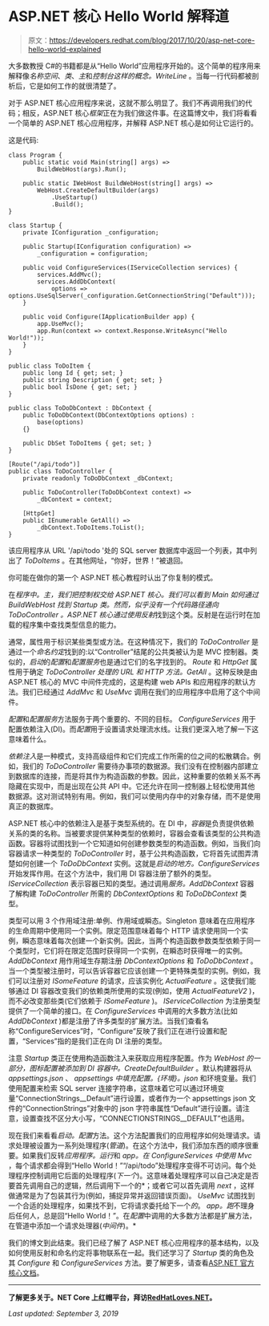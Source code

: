 # ASP.NET 核心 Hello World 解释道

> 原文：<https://developers.redhat.com/blog/2017/10/20/asp-net-core-hello-world-explained>

大多数教授 C#的书籍都是从“Hello World”应用程序开始的。这个简单的程序用来解释像*名称空间*、*类*、*主*和*控制台这样的概念。WriteLine* 。当每一行代码都被剖析后，它是如何工作的就很清楚了。

对于 ASP.NET 核心应用程序来说，这就不那么明显了。我们不再调用我们的代码；相反，ASP.NET 核心*框架*正在为我们做这件事。在这篇博文中，我们将看看一个简单的 ASP.NET 核心应用程序，并解释 ASP.NET 核心是如何让它运行的。

这是代码:

```
class Program {
    public static void Main(string[] args) =>
        BuildWebHost(args).Run();

    public static IWebHost BuildWebHost(string[] args) =>
        WebHost.CreateDefaultBuilder(args)
            .UseStartup()
            .Build();
}

class Startup {
    private IConfiguration _configuration;

    public Startup(IConfiguration configuration) =>
        _configuration = configuration;

    public void ConfigureServices(IServiceCollection services) {
        services.AddMvc();
        services.AddDbContext(
            options => options.UseSqlServer(_configuration.GetConnectionString("Default")));
    }

    public void Configure(IApplicationBuilder app) {
        app.UseMvc();
        app.Run(context => context.Response.WriteAsync("Hello World!"));
    }
}

public class ToDoItem {
    public long Id { get; set; }
    public string Description { get; set; }
    public bool IsDone { get; set; }
}

public class ToDoDbContext : DbContext {
    public ToDoDbContext(DbContextOptions options) :
        base(options)
    {}

    public DbSet ToDoItems { get; set; }
}

[Route("/api/todo")]
public class ToDoController {
    private readonly ToDoDbContext _dbContext;

    public ToDoController(ToDoDbContext context) =>
        _dbContext = context;

    [HttpGet]
    public IEnumerable GetAll() =>
        _dbContext.ToDoItems.ToList(); 
}
```

该应用程序从 URL '/api/todo '处的 SQL server 数据库中返回一个列表，其中列出了 *ToDoItems* 。在其他网址，“你好，世界！”被退回。

你可能在做你的第一个 ASP.NET 核心教程时认出了你复制的模式。

在*程序中。主，*我们把控制权交给 ASP.NET 核心。我们可以看到 *Main* 如何通过 *BuildWebHost* 找到 *Startup* 类。然而，似乎没有一个代码路径通向 *ToDoController* 。ASP.NET 核心通过使用*反射*找到这个类。反射是在运行时在加载的程序集中查找类型信息的能力。

通常，属性用于标识某些类型或方法。在这种情况下，我们的 *ToDoController* 是通过一个*命名约定*找到的:以“Controller”结尾的公共类被认为是 MVC 控制器。类似的，*启动*的*配置*和*配置服务*也是通过它们的名字找到的。 *Route* 和 *HttpGet* 属性用于确定 *ToDoController 处理的 URL 和 HTTP 方法。GetAll* 。这种反映是由 ASP.NET 核心的 MVC 中间件完成的，这是构建 web APIs 和应用程序的默认方法。我们已经通过 *AddMvc* 和 *UseMvc* 调用在我们的应用程序中启用了这个中间件。

*配置*和*配置服务*方法服务于两个重要的、不同的目标。 *ConfigureServices* 用于配置依赖注入(DI)。而*配置*用于设置请求处理流水线。让我们更深入地了解一下这意味着什么。

*依赖注入*是一种模式，支持高级组件和它们完成工作所需的位之间的松散耦合。例如，我们的 *ToDoController* 需要待办事项的数据源。我们没有在控制器内部建立到数据库的连接，而是将其作为构造函数的参数。因此，这种重要的依赖关系不再隐藏在实现中，而是出现在公共 API 中。它还允许在同一控制器上轻松使用其他数据源。这对测试特别有用。例如，我们可以使用内存中的对象存储，而不是使用真正的数据库。

ASP.NET 核心中的依赖注入是基于类型系统的。在 DI 中，*容器*是负责提供依赖关系的类的名称。当被要求提供某种类型的依赖时，容器会查看该类型的公共构造函数。容器将试图找到一个它知道如何创建参数类型的构造函数。例如，当我们向容器请求一种类型的 *ToDoController* 时，基于公共构造函数，它将首先试图弄清楚如何创建一个 *ToDoDbContext* 实例。这就是*启动的地方。ConfigureServices* 开始发挥作用。在这个方法中，我们用 DI 容器注册了额外的类型。 *IServiceCollection* 表示容器已知的类型。通过调用*服务。AddDbContext* 容器了解构建 *ToDoController* 所需的 *DbContextOptions* 和 *ToDoDbContext* 类型。

类型可以用 3 个作用域注册:单例、作用域或瞬态。Singleton 意味着在应用程序的生命周期中使用同一个实例。限定范围意味着每个 HTTP 请求使用同一个实例，瞬态意味着每次创建一个新实例。因此，当两个构造函数参数类型依赖于同一个类型时，它们将在限定范围时获得同一个实例，在瞬态时获得唯一的实例。 *AddDbContext* 用作用域生存期注册 *DbContextOptions* 和 *ToDoDbContext* 。当一个类型被注册时，可以告诉容器它应该创建一个更特殊类型的实例。例如，我们可以注册对 *ISomeFeature* 的请求，应该实例化 *ActualFeature* 。这使我们能够通过 DI 容器改变我们的依赖类所使用的实现(例如，使用 *ActualFeatureV2* )，而不必改变那些类(它们依赖于 *ISomeFeature* )。 *IServiceCollection* 为注册类型提供了一个简单的接口。在 *ConfigureServices* 中调用的大多数方法(比如 *AddDbContext* )都是注册了许多类型的扩展方法。当我们查看名称“ConfigureServices”时，“Configure”反映了我们正在进行设置和配置，“Services”指的是我们正在向 DI 注册的类型。

注意 *Startup* 类正在使用构造函数注入来获取应用程序配置。作为 *WebHost 的一部分，*图标配置*被添加到 DI 容器中。CreateDefaultBuilder* 。默认构建器将从 *appsettings.json* 、 *appsettings 中填充配置。{环境}。json* 和环境变量。我们使用配置来检索 SQL server 连接字符串，这意味着它可以通过环境变量“ConnectionStrings__Default”进行设置，或者作为一个 appsettings json 文件的“ConnectionStrings”对象中的 json 字符串属性“Default”进行设置。请注意，设置查找不区分大小写，“CONNECTIONSTRINGS__DEFAULT”也适用。

现在我们来看看*启动。配置*方法。这个方法配置我们的应用程序如何处理请求。请求处理被设置为一系列处理程序(*管道*)。在这个方法中，我们添加东西的顺序很重要。如果我们反转*应用程序。运行*和 *app。在 *ConfigureServices* 中使用 Mvc* ，每个请求都会得到“Hello World！”“/api/todo”处理程序变得不可访问。每个处理程序控制调用它后面的处理程序(*下一个*)。这意味着处理程序可以自己决定是否要首先调用自己的逻辑，然后调用下一个的*；或者它可以首先调用 *next* ，这样做通常是为了包装其行为(例如，捕捉异常并返回错误页面)。 *UseMvc* 试图找到一个合适的处理程序，如果找不到，它将请求委托给下一个*的*。 *app。跑*不理身后任何人，总是回“Hello World！”。在*配置*中调用的大多数方法都是扩展方法，在管道中添加一个请求处理器(*中间件*)。*

我们的博文到此结束。我们已经了解了 ASP.NET 核心应用程序的基本结构，以及如何使用反射和命名约定将事物联系在一起。我们还学习了 *Startup* 类的角色及其 *Configure* 和 *ConfigureServices* 方法。要了解更多，请查看[ASP.NET 官方核心文档](https://docs.microsoft.com/en-us/aspnet/core/)。

* * *

**了解更多关于。NET Core 上红帽平台，拜访[RedHatLoves.NET](http://redhatloves.net/)。**

*Last updated: September 3, 2019*